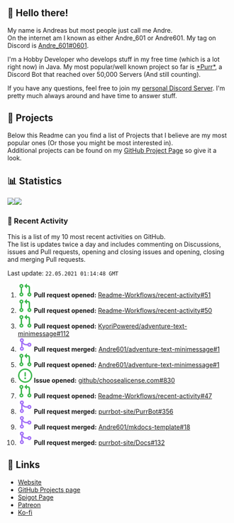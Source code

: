 <!-- Links -->
[andre]: https://discord.bio/p/andre601
[purr]: https://purrbot.site
[discord]: https://discord.gg/6dazXp6
[website]: https://andre601.ch
[github]: https://andre601.ch/projects
[spigot]: https://www.spigotmc.org/resources/authors/56829/
[patreon]: https://patreon.com/andre_601
[ko-fi]: https://ko-fi.com/andre_601

## 👋 Hello there!
My name is Andreas but most people just call me Andre.  
On the internet am I known as either Andre_601 or Andre601. My tag on Discord is [Andre_601#0601][andre].

I'm a Hobby Developer who develops stuff in my free time (which is a lot right now) in Java. My most popular/well known project so far is [\*Purr\*][purr], a Discord Bot that reached over 50,000 Servers (And still counting).

If you have any questions, feel free to join my [personal Discord Server][discord]. I'm pretty much always around and have time to answer stuff.

## 📁 Projects
Below this Readme can you find a list of Projects that I believe are my most popular ones (Or those you might be most interested in).  
Additional projects can be found on my [GitHub Project Page][github] so give it a look.

## 📊 Statistics
<img height="195px" src="https://github-readme-stats.vercel.app/api?username=Andre601&show_icons=true&hide_rank=true&title_color=3498db&bg_color=ffffff00&text_color=718096&disable_animations=true"><img height="195px" src="https://github-readme-stats.vercel.app/api/top-langs?username=Andre601&layout=compact&title_color=3498db&bg_color=ffffff00&text_color=718096">

### 📜 Recent Activity
This is a list of my 10 most recent activities on GitHub.  
The list is updates twice a day and includes commenting on Discussions, issues and Pull requests, opening and closing issues and opening, closing and merging Pull requests.

<!--RECENT_ACTIVITY:last_update-->
Last update: `22.05.2021 01:14:48 GMT`
<!--RECENT_ACTIVITY:last_update_end-->
<!--RECENT_ACTIVITY:start-->
1. ![pullRequestOpened] **Pull request opened:** [Readme-Workflows/recent-activity#51](https://github.com/Readme-Workflows/recent-activity/pull/51)
2. ![pullRequestOpened] **Pull request opened:** [Readme-Workflows/recent-activity#50](https://github.com/Readme-Workflows/recent-activity/pull/50)
3. ![pullRequestOpened] **Pull request opened:** [KyoriPowered/adventure-text-minimessage#112](https://github.com/KyoriPowered/adventure-text-minimessage/pull/112)
4. ![pullRequestMerged] **Pull request merged:** [Andre601/adventure-text-minimessage#1](https://github.com/Andre601/adventure-text-minimessage/pull/1)
5. ![pullRequestOpened] **Pull request opened:** [Andre601/adventure-text-minimessage#1](https://github.com/Andre601/adventure-text-minimessage/pull/1)
6. ![issueOpened] **Issue opened:** [github/choosealicense.com#830](https://github.com/github/choosealicense.com/issues/830)
7. ![pullRequestOpened] **Pull request opened:** [Readme-Workflows/recent-activity#47](https://github.com/Readme-Workflows/recent-activity/pull/47)
8. ![pullRequestMerged] **Pull request merged:** [purrbot-site/PurrBot#356](https://github.com/purrbot-site/PurrBot/pull/356)
9. ![pullRequestMerged] **Pull request merged:** [Andre601/mkdocs-template#18](https://github.com/Andre601/mkdocs-template/pull/18)
10. ![pullRequestMerged] **Pull request merged:** [purrbot-site/Docs#132](https://github.com/purrbot-site/Docs/pull/132)
<!--RECENT_ACTIVITY:end-->

## 🔗 Links
- [Website]
- [GitHub Projects page][github]
- [Spigot Page][spigot]
- [Patreon]
- [Ko-fi]

<!-- Badges -->
[issueOpened]: https://raw.githubusercontent.com/Readme-Workflows/Readme-Icons/main/icons/octicons/IssueOpenedOld.svg
[issueClosed]: https://raw.githubusercontent.com/Readme-Workflows/Readme-Icons/main/icons/octicons/IssueClosedOld.svg

[pullRequestOpened]: https://raw.githubusercontent.com/Readme-Workflows/Readme-Icons/main/icons/octicons/PullRequestOpened.svg
[pullRequestClosed]: https://raw.githubusercontent.com/Readme-Workflows/Readme-Icons/main/icons/octicons/PullRequestClosed.svg
[pullRequestMerged]: https://raw.githubusercontent.com/Readme-Workflows/Readme-Icons/main/icons/octicons/PullRequestMerged.svg

[comment]: https://raw.githubusercontent.com/Readme-Workflows/Readme-Icons/main/icons/octicons/Comment.svg

[changesRequested]: https://raw.githubusercontent.com/Readme-Workflows/Readme-Icons/main/icons/octicons/RequestedChanges.svg
[approved]: https://raw.githubusercontent.com/Readme-Workflows/Readme-Icons/main/icons/octicons/ApprovedChanges.svg
[newRepo]: https://raw.githubusercontent.com/Readme-Workflows/Readme-Icons/main/icons/octicons/Repository.svg
